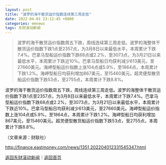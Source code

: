 ```yaml
---
layout: post
title: "波罗的海干散货运价指数连续第三周走低"
date: 2022-04-01 23:12:45 +0800
categories: emnews
tags: 东财滚动新闻
---
```

> 波罗的海干散货运价指数周五下跌，周线连续第三周走低。波罗的海整体干散货运价指数下跌1点至2357点，为3月8日以来最低水平，本周累计下跌7.4%。巴拿马型船运价指数下跌68点或2.2%，至3073点，为3月21日以来最低水平，本周累计下跌近10%。巴拿马型船日均获利减少613美元，至27660美元。海岬型船运价指数上涨104点或5.9%，至1864点，本周累计下跌1.2%。海岬型船日均获利增加867美元，至15460美元。超灵便型散货船运价指数下跌53点，至2755点，本周累计下跌8.8%。

<p>波罗的海干散货运价指数周五下跌，周线连续第三周走低。波罗的海整体干散货运价指数下跌1点至2357点，为3月8日以来最低水平，本周累计下跌7.4%。巴拿马型船运价指数下跌68点或2.2%，至3073点，为3月21日以来最低水平，本周累计下跌近10%。巴拿马型船日均获利减少613美元，至27660美元。海岬型船运价指数上涨104点或5.9%，至1864点，本周累计下跌1.2%。海岬型船日均获利增加867美元，至15460美元。超灵便型散货船运价指数下跌53点，至2755点，本周累计下跌8.8%。</p><p class="em_media">（文章来源：财联社）</p>

<http://finance.eastmoney.com/news/1351,202204012331545347.html>

[返回东财滚动新闻](//finews.withounder.com/emnews/)｜[返回首页](//finews.withounder.com/)